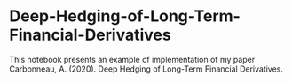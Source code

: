 # Deep-Hedging-of-Long-Term-Financial-Derivatives

This notebook presents an example of implementation of my paper Carbonneau, A. (2020). Deep Hedging of Long-Term Financial Derivatives.
